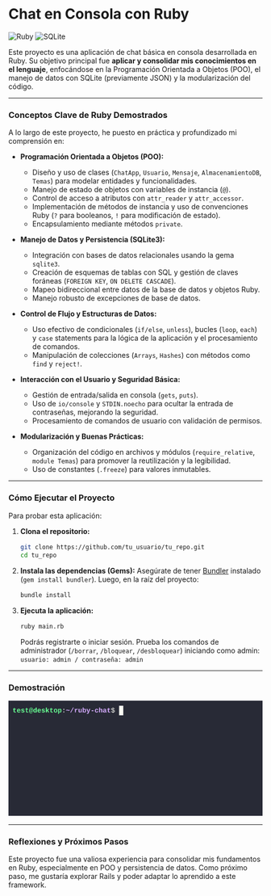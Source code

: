 # Chat en Consola con Ruby

![Ruby](https://img.shields.io/badge/Ruby-CC342D?style=for-the-badge&logo=ruby&logoColor=white)
![SQLite](https://img.shields.io/badge/SQLite-07405E?style=for-the-badge&logo=sqlite&logoColor=white)

Este proyecto es una aplicación de chat básica en consola desarrollada en Ruby. Su objetivo principal fue **aplicar y consolidar mis conocimientos en el lenguaje**, enfocándose en la Programación Orientada a Objetos (POO), el manejo de datos con SQLite (previamente JSON) y la modularización del código.

---

### Conceptos Clave de Ruby Demostrados

A lo largo de este proyecto, he puesto en práctica y profundizado mi comprensión en:

* **Programación Orientada a Objetos (POO):**
    * Diseño y uso de clases (`ChatApp`, `Usuario`, `Mensaje`, `AlmacenamientoDB`, `Temas`) para modelar entidades y funcionalidades.
    * Manejo de estado de objetos con variables de instancia (`@`).
    * Control de acceso a atributos con `attr_reader` y `attr_accessor`.
    * Implementación de métodos de instancia y uso de convenciones Ruby (`?` para booleanos, `!` para modificación de estado).
    * Encapsulamiento mediante métodos `private`.

* **Manejo de Datos y Persistencia (SQLite3):**
    * Integración con bases de datos relacionales usando la gema `sqlite3`.
    * Creación de esquemas de tablas con SQL y gestión de claves foráneas (`FOREIGN KEY`, `ON DELETE CASCADE`).
    * Mapeo bidireccional entre datos de la base de datos y objetos Ruby.
    * Manejo robusto de excepciones de base de datos.

* **Control de Flujo y Estructuras de Datos:**
    * Uso efectivo de condicionales (`if/else`, `unless`), bucles (`loop`, `each`) y `case` statements para la lógica de la aplicación y el procesamiento de comandos.
    * Manipulación de colecciones (`Arrays`, `Hashes`) con métodos como `find` y `reject!`.

* **Interacción con el Usuario y Seguridad Básica:**
    * Gestión de entrada/salida en consola (`gets`, `puts`).
    * Uso de `io/console` y `STDIN.noecho` para ocultar la entrada de contraseñas, mejorando la seguridad.
    * Procesamiento de comandos de usuario con validación de permisos.

* **Modularización y Buenas Prácticas:**
    * Organización del código en archivos y módulos (`require_relative`, `module Temas`) para promover la reutilización y la legibilidad.
    * Uso de constantes (`.freeze`) para valores inmutables.

---

### Cómo Ejecutar el Proyecto

Para probar esta aplicación:

1.  **Clona el repositorio:**
    ```bash
    git clone https://github.com/tu_usuario/tu_repo.git
    cd tu_repo
    ```
2.  **Instala las dependencias (Gems):**
    Asegúrate de tener [Bundler](https://bundler.io/) instalado (`gem install bundler`). Luego, en la raíz del proyecto:
    ```bash
    bundle install
    ```
3.  **Ejecuta la aplicación:**
    ```bash
    ruby main.rb
    ```
    Podrás registrarte o iniciar sesión. Prueba los comandos de administrador (`/borrar`, `/bloquear`, `/desbloquear`) iniciando como admin:
    `usuario: admin / contraseña: admin`

---

### Demostración

![Demo](img/demo.gif)

---

### Reflexiones y Próximos Pasos

Este proyecto fue una valiosa experiencia para consolidar mis fundamentos en Ruby, especialmente en POO y persistencia de datos.
Como próximo paso, me gustaría explorar Rails y poder adaptar lo aprendido a este framework.
